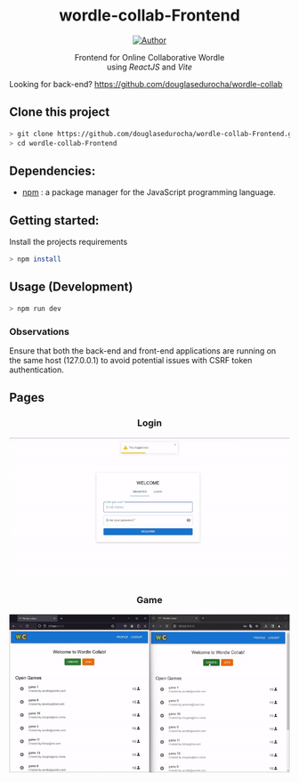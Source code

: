 <h1 align="center">wordle-collab-Frontend</h1>
</p>
<p align="center">
<a href="https://github.com/douglasedurocha"><img title="Author" src="https://img.shields.io/badge/Author-douglasedurocha-yellow.svg?style=for-the-badge&logo=github"></a>
</p>

<p align="center">Frontend for Online Collaborative Wordle<br>using <em>ReactJS</em> and <em>Vite</em></p>

Looking for back-end? https://github.com/douglasedurocha/wordle-collab

## Clone this project

```bash
> git clone https://github.com/douglasedurocha/wordle-collab-Frontend.git
> cd wordle-collab-Frontend
```

## Dependencies:

+ [npm](https://python-poetry.org) : a package manager for the JavaScript programming language.

## Getting started:

Install the projects requirements

```bash
> npm install
```

## Usage (Development)

```bash
> npm run dev
```

### Observations

Ensure that both the back-end and front-end applications are running on the same host (127.0.0.1) to avoid potential issues with CSRF token authentication.

## Pages

<h3 align="center">Login</h3>

![login](https://raw.githubusercontent.com/douglasedurocha/wordle-collab-Frontend/main/media/gif/register_login_screen.gif)


<h3 align="center">Game</h3>

![game](https://raw.githubusercontent.com/douglasedurocha/wordle-collab-Frontend/main/media/gif/game_screen.gif)





<!-- ### Usage -->

<!-- ## Features

|| Features |
| :-: | - | -->
